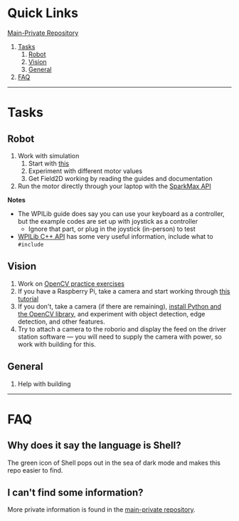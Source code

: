 # Quick Links

[Main-Private Repository](https://github.com/roboticsmgci/main-private)

1. [Tasks](https://github.com/roboticsmgci/main#tasks)
    1. [Robot](https://github.com/roboticsmgci/main#robot)
    2. [Vision](https://github.com/roboticsmgci/main#vision)
    3. [General](https://github.com/roboticsmgci/main#vision)
2. [FAQ](https://github.com/roboticsmgci/main#faq)

---

# Tasks

## Robot

1. Work with simulation
    1. Start with [this](https://github.com/roboticsmgci/main/blob/main/guides/wpilib/simulation.md)
    2. Experiment with different motor values
    3. Get Field2D working by reading the guides and documentation
2. Run the motor directly through your laptop with the [SparkMax API](https://docs.revrobotics.com/sparkmax/software-resources/spark-max-api-information#c-api)

**Notes**
- The WPILib guide does say you can use your keyboard as a controller, but the example codes are set up with joystick as a controller
    - Ignore that part, or plug in the joystick (in-person) to test
- [WPILib C++ API](https://first.wpi.edu/wpilib/allwpilib/docs/release/cpp/index.html) has some very useful information, include what to `#include`

## Vision

1. Work on [OpenCV practice exercises](https://github.com/roboticsmgci/main/blob/main/vision/practice-exercises.md)
2. If you have a Raspberry Pi, take a camera and start working through [this tutorial](https://docs.wpilib.org/en/stable/docs/software/vision-processing/wpilibpi/index.html)
3. If you don't, take a camera (if there are remaining), [install Python and the OpenCV library](https://github.com/roboticsmgci/main/blob/main/guides/python.md), and experiment with object detection, edge detection, and other features. 
4. Try to attach a camera to the roborio and display the feed on the driver station software — you will need to supply the camera with power, so work with building for this.

## General

1. Help with building

---

# FAQ
   
## Why does it say the language is Shell?
The green icon of Shell pops out in the sea of dark mode and makes this repo easier to find.

## I can't find some information?
More private information is found in the [main-private repository](https://github.com/roboticsmgci/main-private).
